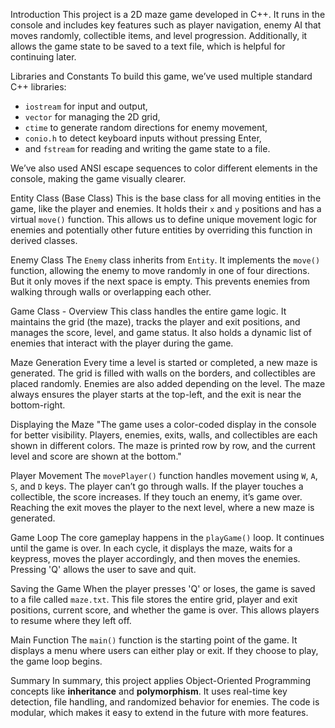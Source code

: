 Introduction
This project is a 2D maze game developed in C++. It runs in the console and includes key features such as player navigation, enemy AI that moves randomly, collectible items, and level progression. Additionally, it allows the game state to be saved to a text file, which is helpful for continuing later.

Libraries and Constants
To build this game, we’ve used multiple standard C++ libraries:
- `iostream` for input and output,
- `vector` for managing the 2D grid,
- `ctime` to generate random directions for enemy movement,
- `conio.h` to detect keyboard inputs without pressing Enter,
- and `fstream` for reading and writing the game state to a file.

We’ve also used ANSI escape sequences to color different elements in the console, making the game visually clearer.

Entity Class (Base Class)
This is the base class for all moving entities in the game, like the player and enemies. It holds their `x` and `y` positions and has a virtual `move()` function. This allows us to define unique movement logic for enemies and potentially other future entities by overriding this function in derived classes.

Enemy Class
The `Enemy` class inherits from `Entity`. It implements the `move()` function, allowing the enemy to move randomly in one of four directions. But it only moves if the next space is empty. This prevents enemies from walking through walls or overlapping each other.

Game Class - Overview
This class handles the entire game logic. It maintains the grid (the maze), tracks the player and exit positions, and manages the score, level, and game status. It also holds a dynamic list of enemies that interact with the player during the game.

Maze Generation
Every time a level is started or completed, a new maze is generated. The grid is filled with walls on the borders, and collectibles are placed randomly. Enemies are also added depending on the level. The maze always ensures the player starts at the top-left, and the exit is near the bottom-right.

Displaying the Maze
"The game uses a color-coded display in the console for better visibility. Players, enemies, exits, walls, and collectibles are each shown in different colors. The maze is printed row by row, and the current level and score are shown at the bottom."

Player Movement
The `movePlayer()` function handles movement using `W`, `A`, `S`, and `D` keys. The player can’t go through walls. If the player touches a collectible, the score increases. If they touch an enemy, it’s game over. Reaching the exit moves the player to the next level, where a new maze is generated.

Game Loop
The core gameplay happens in the `playGame()` loop. It continues until the game is over. In each cycle, it displays the maze, waits for a keypress, moves the player accordingly, and then moves the enemies. Pressing 'Q' allows the user to save and quit.

Saving the Game
When the player presses 'Q' or loses, the game is saved to a file called `maze.txt`. This file stores the entire grid, player and exit positions, current score, and whether the game is over. This allows players to resume where they left off.

Main Function
The `main()` function is the starting point of the game. It displays a menu where users can either play or exit. If they choose to play, the game loop begins.

Summary
In summary, this project applies Object-Oriented Programming concepts like **inheritance** and **polymorphism**. It uses real-time key detection, file handling, and randomized behavior for enemies. The code is modular, which makes it easy to extend in the future with more features.
